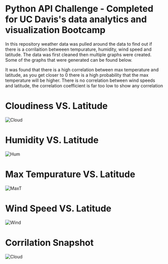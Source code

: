 # Python API Challenge - Completed for UC Davis's data analytics and visualization Bootcamp

In this repository weather data was pulled around the data to find out if there is a corrilaition betweeen tempurature, humidity, wind speed and latitude. The data was first cleaned then multiple graphs were created. Some of the graphs that were generated can be found below. 

It was found that there is a high correlation between max temperature and latitude, as you get closer to 0 there is a high probability that the max temperature will be higher. There is no correlation between wind speeds and latitude, the correlation coefficient is far too low to show any correlation



# Cloudiness VS. Latitude 

![Cloud](https://github.com/NGASHBAUGH/Python-API/blob/master/Images/Myimages/CloudVSLat.PNG)


# Humidity VS. Latitude 

![Hum](https://github.com/NGASHBAUGH/Python-API/blob/master/Images/Myimages/HumVSLat.PNG)


# Max Tempurature VS. Latitude 

![MaxT](https://github.com/NGASHBAUGH/Python-API/blob/master/Images/Myimages/TempVSLat.PNG)


# Wind Speed VS. Latitude 

![Wind](https://github.com/NGASHBAUGH/Python-API/blob/master/Images/Myimages/windVSlat.PNG)


# Corrilation Snapshot 

![Cloud](https://github.com/NGASHBAUGH/Python-API/blob/master/Images/Myimages/snipOfCorr.PNG)
